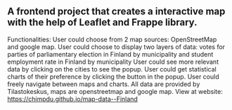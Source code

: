 ## A frontend project that creates a interactive map with the help of Leaflet and Frappe library.

Functionalities:
User could choose from 2 map sources: OpenStreetMap and google map.
User could choose to display two layers of data: votes for parties of parliamentary election in Finland by municipality and student employment rate in Finland by municipality
User could see more relevant data by clicking on the cities to see the popup.
User could get statistical charts of their preference by clicking the button in the popup.
User could freely navigate between maps and charts.
All data are provided by Tilastokeskus, maps are openstreetmap and google map. View at website: https://chimpdu.github.io/map-data--Finland
